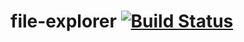 # file-explorer [![Build Status](https://travis-ci.org/nachos/file-explorer.svg?branch=master)](https://travis-ci.org/nachos/file-explorer)
